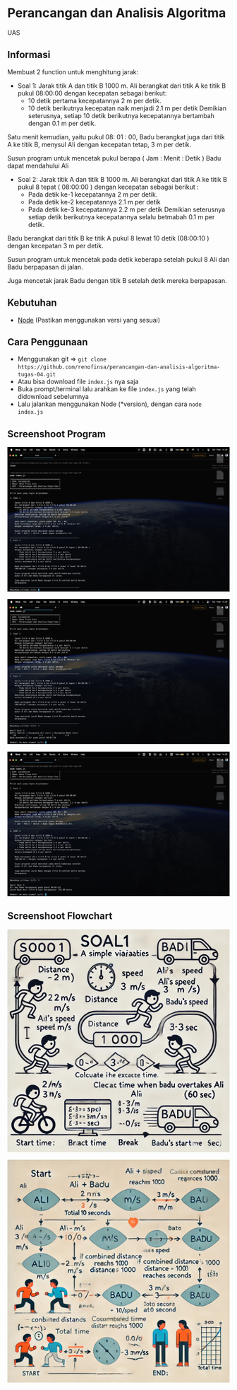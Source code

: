 # Perancangan dan Analisis Algoritma
UAS

## Informasi
Membuat 2 function untuk menghitung jarak:
- Soal 1: 
Jarak titik A dan titik B 1000 m.
Ali berangkat dari titik A ke titik B pukul 08:00:00
dengan kecepatan sebagai berikut:
  - 10 detik pertama kecepatannya 2 m per detik.
  - 10 detik berikutnya kecepatan naik menjadi 2.1 m per detik
Demikian seterusnya, setiap 10 detik berikutnya
kecepatannya bertambah dengan 0.1 m per detik.

Satu menit kemudian, yaitu pukul 08: 01 : 00,
Badu berangkat juga dari titik A ke titik B, menysul Ali
dengan kecepatan tetap, 3 m per detik.

Susun program untuk mencetak pukul berapa
( Jam : Menit : Detik ) Badu dapat mendahului Ali

- Soal 2:
Jarak titik A dan titik B 1000 m.
Ali berangkat dari titik A ke titik B pukul 8 tepat ( 08:00:00 )
dengan kecepatan sebagai berikut :
  - Pada detik ke-1 kecepatannya 2 m per detik.
  - Pada detik ke-2 kecepatannya 2.1 m per detik
  - Pada detik ke-3 kecepatannya 2.2 m per detik
Demikian seterusnya setiap detik berikutnya kecepatannya
selalu betmabah 0.1 m per detik.

Badu berangkat dari titik B ke titik A pukul 8 lewat 10 detik
(08:00:10 ) dengan kecepatan 3 m per detik.

Susun program untuk mencetak pada detik keberapa setelah
pukul 8 Ali dan Badu berpapasan di jalan.

Juga mencetak jarak Badu dengan titik B setelah detik mereka
berpapasan. 

## Kebutuhan
- [Node](https://nodejs.org/) (Pastikan menggunakan versi yang sesuai)

## Cara Penggunaan
- Menggunakan git => `git clone https://github.com/renofinsa/perancangan-dan-analisis-algoritma-tugas-04.git`
- Atau bisa download file `index.js` nya saja
- Buka prompt/terminal lalu arahkan ke file `index.js` yang telah didownload sebelumnya
- Lalu jalankan menggunakan Node (*version), dengan cara `node index.js`

## Screenshoot Program
![Halaman Utama](https://github.com/renofinsa/perancangan-dan-analisis-algoritma-tugas-04/blob/main/images/halaman-utama.png)

![Hasil Soal 1](https://github.com/renofinsa/perancangan-dan-analisis-algoritma-tugas-04/blob/main/images/hasil-soal-1.png)

![Hasil Soal 2](https://github.com/renofinsa/perancangan-dan-analisis-algoritma-tugas-04/blob/main/images/hasil-soal-2.png)

## Screenshoot Flowchart
![Flowchart Soal 1](https://github.com/renofinsa/perancangan-dan-analisis-algoritma-tugas-04/blob/main/images/flowchart-soal-1.webp)

![Flowchart Soal 2](https://github.com/renofinsa/perancangan-dan-analisis-algoritma-tugas-04/blob/main/images/flowchart-soal-2.webp)